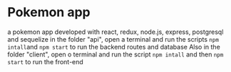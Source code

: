 # Pokemon app
a pokemon app developed with react, redux, node.js, express, postgresql and sequelize
in the folder "api", open a terminal and run the scripts `npm intall`and `npm start` to run the backend routes and database
Also in the folder "client", open o terminal and run the script `npm intall` and then `npm start` to run the front-end
